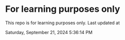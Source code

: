 # For learning purposes only
This repo is for learning purposes only.
Last updated at

Saturday, September 21, 2024 5:36:14 PM

